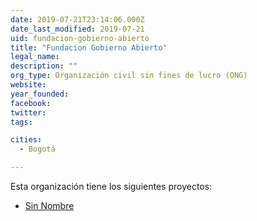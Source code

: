 ```yaml
---
date: 2019-07-21T23:14:06.000Z
date_last_modified: 2019-07-21
uid: fundacion-gobierno-abierto
title: "Fundacion Gobierno Abierto"
legal_name: 
description: ""
org_type: Organización civil sin fines de lucro (ONG)
website: 
year_founded: 
facebook: 
twitter: 
tags:

cities: 
  - Bogotá

---
```


Esta organización tiene los siguientes proyectos:

- [Sin Nombre](/proyectos/sin-nombre)
